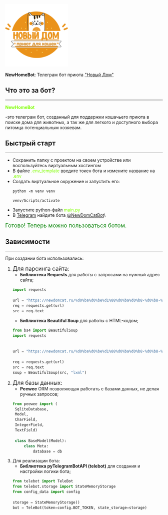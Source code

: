 <img src="database/pictures/logo.png" alt="bot logo" width="200px">

__NewHomeBot__: 
Телеграм бот приюта ["Новый Дом"](https://newdomcat.ru/)


Что это за бот?
---
____
__<p style="color: chartreuse">NewHomeBot</p>__  -это телеграм бот, созданный для поддержки кошачьего приюта в поиске дома для животных, а так же для легкого и
доступного выбора питомца потенциальным хозяевам.

Быстрый старт
---
____
+ Сохранить папку с проектом на своем устройстве или воспользуйтесь виртуальным хостингом
+ В файле <font color="chartreuse">.env_template</font> введите токен бота и измените название на <font color="chartreuse">.env</font>
+ Создать виртуальное окружение и запустить его:
  ```
  python -m venv venv
  ```
  ```
  venv/Scripts/activate
  ```
+ Запустите python-файл <font color="chartreuse">main.py</font>
+ В [Telegram](https://web.telegram.org/) найдите бота [@NewDomCatBot](https://web.telegram.org/a/#6505985357)\

<font size = "4" color = "green">Готово! Теперь можно пользоваться ботом.</font>

Зависимости
---
____
При создании бота использовались:
1. <font size = "4">Для парсинга сайта:</font>
   + __Библиотека Requests__ для работы с запросами на нужный адрес сайта;
    ```python
    import requests

    url = "https://newdomcat.ru/%d0%ba%d0%be%d1%88%d0%ba%d0%b8-%d0%b8-%d0%ba%d0%be%d1%82%d1%8b/"
    req = requests.get(url)
    src = req.text
    ```
   + __Библиотека Beautiful Soup__ для работы с HTML-кодом;
    ```python
    from bs4 import BeautifulSoup
    import requests


    url = "https://newdomcat.ru/%d0%ba%d0%be%d1%88%d0%ba%d0%b8-%d0%b8-%d0%ba%d0%be%d1%82%d1%8b/"

    req = requests.get(url)
    src = req.text
    soup = BeautifulSoup(src, "lxml")
    ```
2. <font size = "4">Для базы данных:</font>
    + __Peewee__ ORM позволяющая работать с базами данных, не делая ручных запросов;
   ```python
   from peewee import (
    SqliteDatabase,
    Model,
    CharField,
    IntegerField,
    TextField)
   
    class BaseModel(Model):
        class Meta:
            database = db

    ```
3. Для реализации бота:
    + __Библиотека pyTelegramBotAPI (telebot)__ для создания и настройки логики бота;
   ```python
   from telebot import TeleBot
   from telebot.storage import StateMemoryStorage
   from config_data import config

   storage = StateMemoryStorage()
   bot = TeleBot(token=config.BOT_TOKEN, state_storage=storage)
   ```
